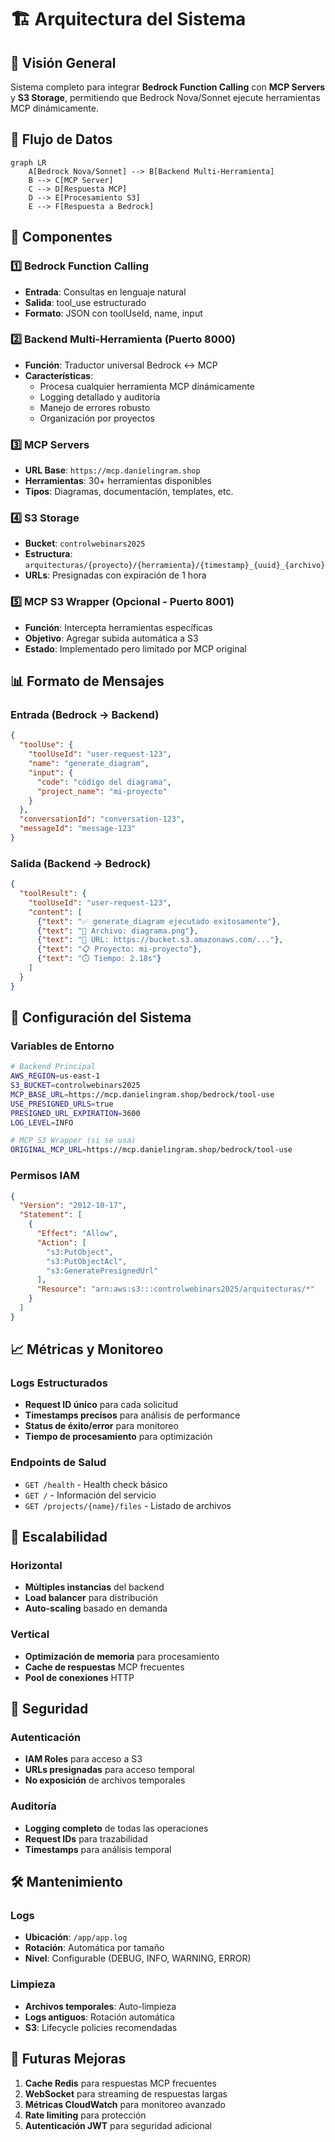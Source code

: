 # 🏗️ Arquitectura del Sistema

## 🎯 Visión General

Sistema completo para integrar **Bedrock Function Calling** con **MCP Servers** y **S3 Storage**, permitiendo que Bedrock Nova/Sonnet ejecute herramientas MCP dinámicamente.

## 🔄 Flujo de Datos

```mermaid
graph LR
    A[Bedrock Nova/Sonnet] --> B[Backend Multi-Herramienta]
    B --> C[MCP Server]
    C --> D[Respuesta MCP]
    D --> E[Procesamiento S3]
    E --> F[Respuesta a Bedrock]
```

## 🧩 Componentes

### 1️⃣ **Bedrock Function Calling**
- **Entrada**: Consultas en lenguaje natural
- **Salida**: tool_use estructurado
- **Formato**: JSON con toolUseId, name, input

### 2️⃣ **Backend Multi-Herramienta** (Puerto 8000)
- **Función**: Traductor universal Bedrock ↔ MCP
- **Características**:
  - Procesa cualquier herramienta MCP dinámicamente
  - Logging detallado y auditoría
  - Manejo de errores robusto
  - Organización por proyectos

### 3️⃣ **MCP Servers**
- **URL Base**: `https://mcp.danielingram.shop`
- **Herramientas**: 30+ herramientas disponibles
- **Tipos**: Diagramas, documentación, templates, etc.

### 4️⃣ **S3 Storage**
- **Bucket**: `controlwebinars2025`
- **Estructura**: `arquitecturas/{proyecto}/{herramienta}/{timestamp}_{uuid}_{archivo}`
- **URLs**: Presignadas con expiración de 1 hora

### 5️⃣ **MCP S3 Wrapper** (Opcional - Puerto 8001)
- **Función**: Intercepta herramientas específicas
- **Objetivo**: Agregar subida automática a S3
- **Estado**: Implementado pero limitado por MCP original

## 📊 Formato de Mensajes

### Entrada (Bedrock → Backend)
```json
{
  "toolUse": {
    "toolUseId": "user-request-123",
    "name": "generate_diagram",
    "input": {
      "code": "código del diagrama",
      "project_name": "mi-proyecto"
    }
  },
  "conversationId": "conversation-123",
  "messageId": "message-123"
}
```

### Salida (Backend → Bedrock)
```json
{
  "toolResult": {
    "toolUseId": "user-request-123",
    "content": [
      {"text": "✅ generate_diagram ejecutado exitosamente"},
      {"text": "📁 Archivo: diagrama.png"},
      {"text": "🔗 URL: https://bucket.s3.amazonaws.com/..."},
      {"text": "📋 Proyecto: mi-proyecto"},
      {"text": "⏱️ Tiempo: 2.18s"}
    ]
  }
}
```

## 🔧 Configuración del Sistema

### Variables de Entorno
```bash
# Backend Principal
AWS_REGION=us-east-1
S3_BUCKET=controlwebinars2025
MCP_BASE_URL=https://mcp.danielingram.shop/bedrock/tool-use
USE_PRESIGNED_URLS=true
PRESIGNED_URL_EXPIRATION=3600
LOG_LEVEL=INFO

# MCP S3 Wrapper (si se usa)
ORIGINAL_MCP_URL=https://mcp.danielingram.shop/bedrock/tool-use
```

### Permisos IAM
```json
{
  "Version": "2012-10-17",
  "Statement": [
    {
      "Effect": "Allow",
      "Action": [
        "s3:PutObject",
        "s3:PutObjectAcl",
        "s3:GeneratePresignedUrl"
      ],
      "Resource": "arn:aws:s3:::controlwebinars2025/arquitecturas/*"
    }
  ]
}
```

## 📈 Métricas y Monitoreo

### Logs Estructurados
- **Request ID único** para cada solicitud
- **Timestamps precisos** para análisis de performance
- **Status de éxito/error** para monitoreo
- **Tiempo de procesamiento** para optimización

### Endpoints de Salud
- `GET /health` - Health check básico
- `GET /` - Información del servicio
- `GET /projects/{name}/files` - Listado de archivos

## 🚀 Escalabilidad

### Horizontal
- **Múltiples instancias** del backend
- **Load balancer** para distribución
- **Auto-scaling** basado en demanda

### Vertical
- **Optimización de memoria** para procesamiento
- **Cache de respuestas** MCP frecuentes
- **Pool de conexiones** HTTP

## 🔐 Seguridad

### Autenticación
- **IAM Roles** para acceso a S3
- **URLs presignadas** para acceso temporal
- **No exposición** de archivos temporales

### Auditoría
- **Logging completo** de todas las operaciones
- **Request IDs** para trazabilidad
- **Timestamps** para análisis temporal

## 🛠️ Mantenimiento

### Logs
- **Ubicación**: `/app/app.log`
- **Rotación**: Automática por tamaño
- **Nivel**: Configurable (DEBUG, INFO, WARNING, ERROR)

### Limpieza
- **Archivos temporales**: Auto-limpieza
- **Logs antiguos**: Rotación automática
- **S3**: Lifecycle policies recomendadas

## 🔮 Futuras Mejoras

1. **Cache Redis** para respuestas MCP frecuentes
2. **WebSocket** para streaming de respuestas largas
3. **Métricas CloudWatch** para monitoreo avanzado
4. **Rate limiting** para protección
5. **Autenticación JWT** para seguridad adicional
